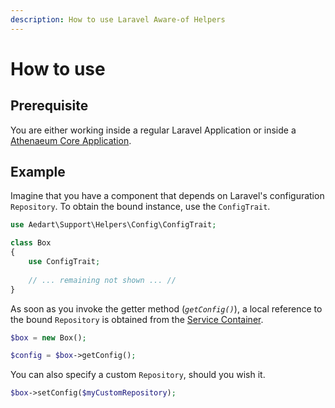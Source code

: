 ```yaml
---
description: How to use Laravel Aware-of Helpers
---
```


# How to use

## Prerequisite

You are either working inside a regular Laravel Application or inside a [Athenaeum Core Application](../../core).

## Example

Imagine that you have a component that depends on Laravel's configuration `Repository`.
To obtain the bound instance, use the `ConfigTrait`.

```php
use Aedart\Support\Helpers\Config\ConfigTrait;

class Box
{
    use ConfigTrait;
    
    // ... remaining not shown ... //
}
```

As soon as you invoke the getter method (_`getConfig()`_), a local reference to the bound `Repository` is obtained from the [Service Container](https://laravel.com/docs/10.x/container).

```php
$box = new Box();

$config = $box->getConfig();
```

You can also specify a custom `Repository`, should you wish it.

```php
$box->setConfig($myCustomRepository);
```

